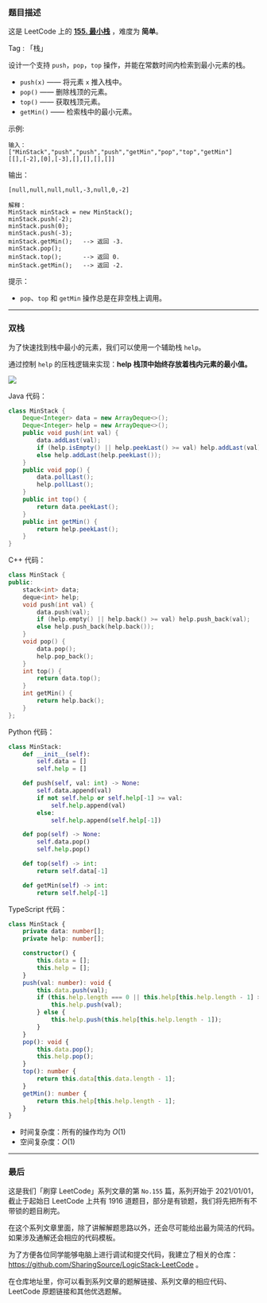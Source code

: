 ### 题目描述

这是 LeetCode 上的 **[155. 最小栈](https://leetcode-cn.com/problems/min-stack/solution/tu-li-zhan-shi-shuang-zhan-shi-xian-zui-fcwj5/)** ，难度为 **简单**。

Tag : 「栈」




设计一个支持 `push`，`pop`，`top` 操作，并能在常数时间内检索到最小元素的栈。
* `push(x)` —— 将元素 `x` 推入栈中。
* `pop()` —— 删除栈顶的元素。
* `top()` —— 获取栈顶元素。
* `getMin()` —— 检索栈中的最小元素。


示例:
```
输入：
["MinStack","push","push","push","getMin","pop","top","getMin"]
[[],[-2],[0],[-3],[],[],[],[]]
```
输出：
```
[null,null,null,null,-3,null,0,-2]

解释：
MinStack minStack = new MinStack();
minStack.push(-2);
minStack.push(0);
minStack.push(-3);
minStack.getMin();   --> 返回 -3.
minStack.pop();
minStack.top();      --> 返回 0.
minStack.getMin();   --> 返回 -2.
```

提示：
* `pop`、`top` 和 `getMin` 操作总是在非空栈上调用。

---

### 双栈

为了快速找到栈中最小的元素，我们可以使用一个辅助栈 `help`。

通过控制 `help` 的压栈逻辑来实现：**help 栈顶中始终存放着栈内元素的最小值。**

![](https://pic.leetcode-cn.com/1616918115-ubygKn-image.png)

Java 代码：
```Java
class MinStack {
    Deque<Integer> data = new ArrayDeque<>();
    Deque<Integer> help = new ArrayDeque<>();
    public void push(int val) {
        data.addLast(val);
        if (help.isEmpty() || help.peekLast() >= val) help.addLast(val);    
        else help.addLast(help.peekLast());
    }
    public void pop() {
        data.pollLast();
        help.pollLast();
    }
    public int top() {
        return data.peekLast();
    }
    public int getMin() {
        return help.peekLast();
    }
}
```
C++ 代码：
```C++
class MinStack {
public:
    stack<int> data;
    deque<int> help;
    void push(int val) {
        data.push(val);
        if (help.empty() || help.back() >= val) help.push_back(val);
        else help.push_back(help.back());
    }
    void pop() {
        data.pop();
        help.pop_back();
    }
    int top() {
        return data.top();
    }
    int getMin() {
        return help.back();
    }
};
```
Python 代码：
```Python
class MinStack:
    def __init__(self):
        self.data = []
        self.help = []

    def push(self, val: int) -> None:
        self.data.append(val)
        if not self.help or self.help[-1] >= val:
            self.help.append(val)
        else:
            self.help.append(self.help[-1])

    def pop(self) -> None:
        self.data.pop()
        self.help.pop()

    def top(self) -> int:
        return self.data[-1]

    def getMin(self) -> int:
        return self.help[-1]
```
TypeScript 代码：
```TypeScript
class MinStack {
    private data: number[];
    private help: number[];

    constructor() {
        this.data = [];
        this.help = [];
    }
    push(val: number): void {
        this.data.push(val);
        if (this.help.length === 0 || this.help[this.help.length - 1] >= val) {
            this.help.push(val);
        } else {
            this.help.push(this.help[this.help.length - 1]);
        }
    }
    pop(): void {
        this.data.pop();
        this.help.pop();
    }
    top(): number {
        return this.data[this.data.length - 1];
    }
    getMin(): number {
        return this.help[this.help.length - 1];
    }
}
```
* 时间复杂度：所有的操作均为 $O(1)$
* 空间复杂度：$O(1)$

---

### 最后

这是我们「刷穿 LeetCode」系列文章的第 `No.155` 篇，系列开始于 2021/01/01，截止于起始日 LeetCode 上共有 1916 道题目，部分是有锁题，我们将先把所有不带锁的题目刷完。

在这个系列文章里面，除了讲解解题思路以外，还会尽可能给出最为简洁的代码。如果涉及通解还会相应的代码模板。

为了方便各位同学能够电脑上进行调试和提交代码，我建立了相关的仓库：https://github.com/SharingSource/LogicStack-LeetCode 。

在仓库地址里，你可以看到系列文章的题解链接、系列文章的相应代码、LeetCode 原题链接和其他优选题解。

